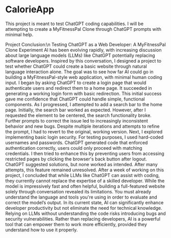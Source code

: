 # CalorieApp
This project is meant to test ChatGPT coding capabilities. I will be attempting to create a MyFitnessPal Clone through ChatGPT prompts with minimal help.

Project Conclusion:\n
Testing ChatGPT as a Web Developer: A MyFitnessPal Clone Experiment
AI has been evolving rapidly, with increasing discussion about large language models (LLMs) like ChatGPT potentially replacing software developers. Inspired by this conversation, I designed a project to test whether ChatGPT could create a basic website through natural language interaction alone. The goal was to see how far AI could go in building a MyFitnessPal-style web application, with minimal human coding input.
I began by asking ChatGPT to create a login page that would authenticate users and redirect them to a home page. It succeeded in generating a working login form with basic redirection. This initial success gave me confidence that ChatGPT could handle simple, functional components.
As I progressed, I attempted to add a search bar to the home page. Initially, the search bar worked as expected. However, after I requested the element to be centered, the search functionality broke. Further prompts to correct the issue led to increasingly inconsistent behavior and new bugs. Despite multiple iterations and attempts to refine the prompt, I had to revert to the original, working version.
Next, I explored implementing basic login security. For testing purposes, I used hard-coded usernames and passwords. ChatGPT generated code that enforced authentication correctly, users could only proceed with matching credentials. I then tried to enhance this by preventing users from accessing restricted pages by clicking the browser's back button after logout. ChatGPT suggested solutions, but none worked as intended. After many attempts, this feature remained unresolved.
After a week of working on this project, I concluded that while LLMs like ChatGPT can assist with coding, they currently cannot replace the expertise of a skilled developer. While the model is impressively fast and often helpful, building a full-featured website solely through conversation revealed its limitations. You must already understand the language and tools you're using in order to evaluate and correct the model’s output.
In its current state, AI can significantly enhance developer productivity but not eliminate the need for technical knowledge. Relying on LLMs without understanding the code risks introducing bugs and security vulnerabilities. Rather than replacing developers, AI is a powerful tool that can empower them to work more efficiently, provided they understand how to use it properly.

